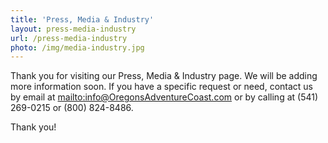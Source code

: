 ```yaml
---
title: 'Press, Media & Industry'
layout: press-media-industry
url: /press-media-industry
photo: /img/media-industry.jpg
---
```

Thank you for visiting our Press, Media & Industry page. We will be adding more information soon. If you have a specific request or need, contact us by email at <mailto:info@OregonsAdventureCoast.com> or by calling at (541) 269-0215 or (800) 824-8486.  

Thank you!
